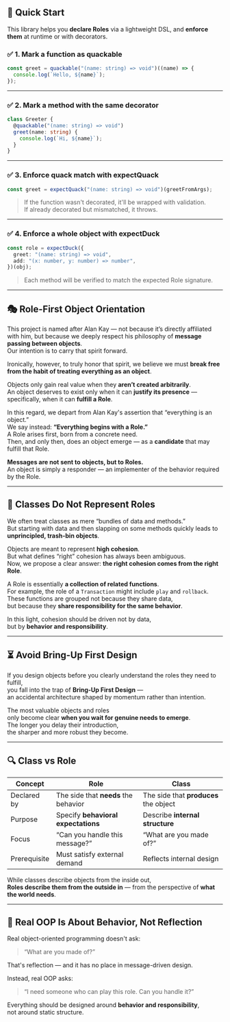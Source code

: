 ## 🚀 Quick Start

This library helps you **declare Roles** via a lightweight DSL, and **enforce them** at runtime or with decorators.

### ✅ 1. Mark a function as quackable

```ts
const greet = quackable("(name: string) => void")((name) => {
  console.log(`Hello, ${name}`);
});
```

---

### ✅ 2. Mark a method with the same decorator

```ts
class Greeter {
  @quackable("(name: string) => void")
  greet(name: string) {
    console.log(`Hi, ${name}`);
  }
}
```

---

### ✅ 3. Enforce quack match with expectQuack

```ts
const greet = expectQuack("(name: string) => void")(greetFromArgs);
```

> If the function wasn't decorated, it'll be wrapped with validation.  
> If already decorated but mismatched, it throws.

---

### ✅ 4. Enforce a whole object with expectDuck

```ts
const role = expectDuck({
  greet: "(name: string) => void",
  add: "(x: number, y: number) => number",
})(obj);
```

> Each method will be verified to match the expected Role signature.

---

## 🎭 Role-First Object Orientation

This project is named after Alan Kay — not because it’s directly affiliated with him, but because we deeply respect his philosophy of **message passing between objects**.  
Our intention is to carry that spirit forward.

Ironically, however, to truly honor that spirit, we believe we must **break free from the habit of treating everything as an object**.

Objects only gain real value when they **aren’t created arbitrarily**.  
An object deserves to exist only when it can **justify its presence** —  
specifically, when it can **fulfill a Role**.

In this regard, we depart from Alan Kay's assertion that “everything is an object.”  
We say instead: **“Everything begins with a Role.”**  
A Role arises first, born from a concrete need.  
Then, and only then, does an object emerge — as a **candidate** that may fulfill that Role.

**Messages are not sent to objects, but to Roles.**  
An object is simply a responder — an implementer of the behavior required by the Role.

---

## 🧱 Classes Do Not Represent Roles

We often treat classes as mere “bundles of data and methods.”  
But starting with data and then slapping on some methods quickly leads to  
**unprincipled, trash-bin objects**.

Objects are meant to represent **high cohesion**.  
But what defines “right” cohesion has always been ambiguous.  
Now, we propose a clear answer: **the right cohesion comes from the right Role**.

A Role is essentially **a collection of related functions**.  
For example, the role of a `Transaction` might include `play` and `rollback`.  
These functions are grouped not because they share data,  
but because they **share responsibility for the same behavior**.

In this light, cohesion should be driven not by data,  
but by **behavior and responsibility**.

---

## ⏳ Avoid Bring-Up First Design

If you design objects before you clearly understand the roles they need to fulfill,  
you fall into the trap of **Bring-Up First Design** —  
an accidental architecture shaped by momentum rather than intention.

The most valuable objects and roles  
only become clear **when you wait for genuine needs to emerge**.  
The longer you delay their introduction,  
the sharper and more robust they become.

---

## 🔍 Class vs Role

| Concept      | Role                                 | Class                                 |
| ------------ | ------------------------------------ | ------------------------------------- |
| Declared by  | The side that **needs** the behavior | The side that **produces** the object |
| Purpose      | Specify **behavioral expectations**  | Describe **internal structure**       |
| Focus        | “Can you handle this message?”       | “What are you made of?”               |
| Prerequisite | Must satisfy external demand         | Reflects internal design              |

While classes describe objects from the inside out,  
**Roles describe them from the outside in** — from the perspective of **what the world needs**.

---

## 🧠 Real OOP Is About Behavior, Not Reflection

Real object-oriented programming doesn't ask:

> “What are you made of?”

That's reflection — and it has no place in message-driven design.

Instead, real OOP asks:

> “I need someone who can play this role. Can you handle it?”

Everything should be designed around **behavior and responsibility**,  
not around static structure.
